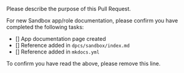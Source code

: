 Please describe the purpose of this Pull Request.

For new Sandbox app/role documentation, please confirm you have completed the following tasks:

- [] App documentation page created
- [] Reference added in `dpcs/sandbox/index.md`
- [] Reference added in `mkdocs.yml`

To confirm you have read the above, please remove this line.
